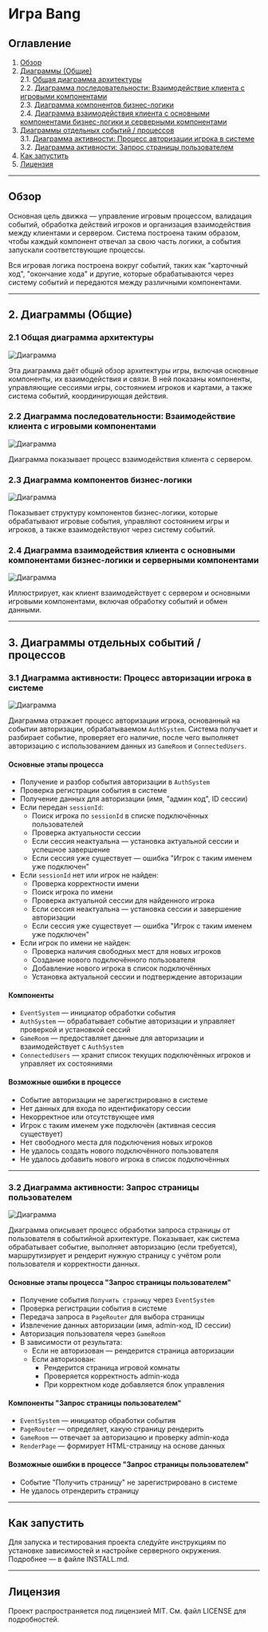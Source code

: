 # Игра Bang

## Оглавление

1. [Обзор](#обзор)  
2. [Диаграммы (Общие)](#2-диаграммы-общие)  
   2.1. [Общая диаграмма архитектуры](#21-общая-диаграмма-архитектуры)  
   2.2. [Диаграмма последовательности: Взаимодействие клиента с игровыми компонентами](#22-диаграмма-последовательности-взаимодействие-клиента-с-игровыми-компонентами)  
   2.3. [Диаграмма компонентов бизнес-логики](#23-диаграмма-компонентов-бизнес-логики)  
   2.4. [Диаграмма взаимодействия клиента с основными компонентами бизнес-логики и серверными компонентами](#24-диаграмма-взаимодействия-клиента-с-основными-компонентами-бизнес-логики-и-серверными-компонентами)  
3. [Диаграммы отдельных событий / процессов](#3-диаграммы-отдельных-событий--процессов)  
   3.1. [Диаграмма активности: Процесс авторизации игрока в системе](#31-диаграмма-активности-процесс-авторизации-игрока-в-системе)  
   3.2. [Диаграмма активности: Запрос страницы пользователем](#32-диаграмма-активности-запрос-страницы-пользователем)  
4. [Как запустить](#как-запустить)  
5. [Лицензия](#лицензия)

---

## Обзор

Основная цель движка — управление игровым процессом, валидация событий, обработка действий игроков и организация взаимодействия между клиентами и сервером. Система построена таким образом, чтобы каждый компонент отвечал за свою часть логики, а события запускали соответствующие процессы.

Вся игровая логика построена вокруг событий, таких как "карточный ход", "окончание хода" и другие, которые обрабатываются через систему событий и передаются между различными компонентами.

---

## 2. Диаграммы (Общие)

### 2.1 Общая диаграмма архитектуры

![Диаграмма](./public/docs/diagrams/view/GeneralConceptEngine.png)

Эта диаграмма даёт общий обзор архитектуры игры, включая основные компоненты, их взаимодействия и связи. В ней показаны компоненты, управляющие сессиями игры, состоянием игроков и картами, а также система событий, координирующая действия.

### 2.2 Диаграмма последовательности: Взаимодействие клиента с игровыми компонентами

![Диаграмма](./public/docs/diagrams/view/sequenceDiagramsBrief.png)

Диаграмма показывает процесс взаимодействия клиента с сервером.

### 2.3 Диаграмма компонентов бизнес-логики

![Диаграмма](./public/docs/diagrams/view/componentsDrowIo.png)

Показывает структуру компонентов бизнес-логики, которые обрабатывают игровые события, управляют состоянием игры и игроков, а также взаимодействуют через систему событий.

### 2.4 Диаграмма взаимодействия клиента с основными компонентами бизнес-логики и серверными компонентами

![Диаграмма](./public/docs/diagrams/view/sequenceDiagramGameComponents.svg)

Иллюстрирует, как клиент взаимодействует с сервером и основными игровыми компонентами, включая обработку событий и обмен данными.

---

## 3. Диаграммы отдельных событий / процессов

### 3.1 Диаграмма активности: Процесс авторизации игрока в системе

![Диаграмма](./public/docs/diagrams/view/activityDiagramAuth.svg)

Диаграмма отражает процесс авторизации игрока, основанный на событии авторизации, обрабатываемом `AuthSystem`. Система получает и разбирает событие, проверяет его наличие, после чего выполняет авторизацию с использованием данных из `GameRoom` и `ConnectedUsers`.

#### Основные этапы процесса

- Получение и разбор события авторизации в `AuthSystem`  
- Проверка регистрации события в системе  
- Получение данных для авторизации (имя, "админ код", ID сессии)  
- Если передан `sessionId`:  
  - Поиск игрока по `sessionId` в списке подключённых пользователей  
  - Проверка актуальности сессии  
  - Если сессия неактуальна — установка актуальной сессии и успешное завершение  
  - Если сессия уже существует — ошибка "Игрок с таким именем уже подключен"  
- Если `sessionId` нет или игрок не найден:  
  - Проверка корректности имени  
  - Поиск игрока по имени  
  - Проверка актуальной сессии для найденного игрока  
  - Если сессия неактуальна — установка сессии и завершение авторизации  
  - Если сессия уже существует — ошибка "Игрок с таким именем уже подключен"  
- Если игрок по имени не найден:  
  - Проверка наличия свободных мест для новых игроков  
  - Создание нового подключённого пользователя  
  - Добавление нового игрока в список подключённых  
  - Установка актуальной сессии и подтверждение авторизации  

#### Компоненты

- `EventSystem` — инициатор обработки события  
- `AuthSystem` — обрабатывает событие авторизации и управляет проверкой и установкой сессий  
- `GameRoom` — предоставляет данные для авторизации и взаимодействует с `AuthSystem`  
- `ConnectedUsers` — хранит список текущих подключённых игроков и управляет их состояниями  

#### Возможные ошибки в процессе

- Событие авторизации не зарегистрировано в системе  
- Нет данных для входа по идентификатору сессии  
- Некорректное или отсутствующее имя  
- Игрок с таким именем уже подключён (активная сессия существует)  
- Нет свободного места для подключения новых игроков  
- Не удалось создать нового подключённого пользователя  
- Не удалось добавить нового игрока в список подключённых  

---

### 3.2 Диаграмма активности: Запрос страницы пользователем

![Диаграмма](./public/docs/diagrams/view/activityDiagramUserRequestsPage.svg)

Диаграмма описывает процесс обработки запроса страницы от пользователя в событийной архитектуре. Показывает, как система обрабатывает событие, выполняет авторизацию (если требуется), маршрутизирует и рендерит нужную страницу с учётом роли пользователя и корректности данных.

#### Основные этапы процесса "Запрос страницы пользователем"

- Получение события `Получить страницу` через `EventSystem`  
- Проверка регистрации события в системе  
- Передача запроса в `PageRouter` для выбора страницы  
- Извлечение данных авторизации (имя, admin-код, ID сессии)  
- Авторизация пользователя через `GameRoom`  
- В зависимости от результата:  
  - Если не авторизован — рендерится страница авторизации  
  - Если авторизован:  
    - Рендерится страница игровой комнаты  
    - Проверяется корректность admin-кода  
    - При корректном коде добавляется блок управления  

#### Компоненты "Запрос страницы пользователем"

- `EventSystem` — инициатор обработки события  
- `PageRouter` — определяет, какую страницу рендерить  
- `GameRoom` — отвечает за авторизацию и проверку admin-кода  
- `RenderPage` — формирует HTML-страницу на основе данных  

#### Возможные ошибки в процессе "Запрос страницы пользователем"

- Событие "Получить страницу" не зарегистрировано в системе  
- Не удалось отрендерить страницу  

---

## Как запустить

Для запуска и тестирования проекта следуйте инструкциям по установке зависимостей и настройке серверного окружения. Подробнее — в файле INSTALL.md.

---

## Лицензия

Проект распространяется под лицензией MIT. См. файл LICENSE для подробностей.
